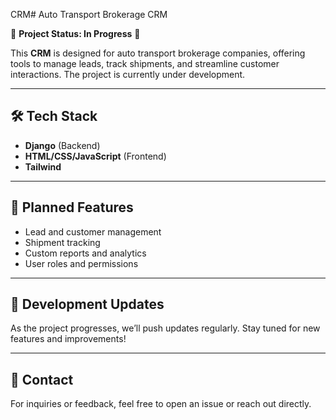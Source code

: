 CRM# Auto Transport Brokerage CRM

🚧 **Project Status: In Progress** 🚧

This **CRM** is designed for auto transport brokerage companies, offering tools to manage leads, track shipments, and streamline customer interactions. The project is currently under development.

---

## 🛠️ **Tech Stack**

- **Django** (Backend)
- **HTML/CSS/JavaScript** (Frontend)
- **Tailwind**

---

## 🔨 **Planned Features**

- Lead and customer management
- Shipment tracking
- Custom reports and analytics
- User roles and permissions

---

## 🚀 **Development Updates**

As the project progresses, we’ll push updates regularly. Stay tuned for new features and improvements!

---

## 📢 **Contact**

For inquiries or feedback, feel free to open an issue or reach out directly.
